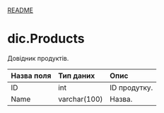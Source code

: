 <a href="README.md">README</a>
# dic.Products
Довідник продуктів.

| Назва поля | Тип даних | Опис |
|:----|:----|:----|
| ID | int | ID продутку. |
|  Name | varchar(100) | Назва. |
